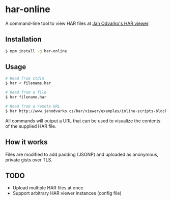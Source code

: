 # har-online

A command-line tool to view HAR files at [Jan Odvarko's HAR viewer](http://www.softwareishard.com/har/viewer/).

## Installation

```sh
$ npm install -g har-online
```

## Usage

```sh
# Read from stdin
$ har < filename.har

# Read from a file
$ har filename.har

# Read from a remote URL
$ har http://www.janodvarko.cz/har/viewer/examples/inline-scripts-block.harp
```

All commands will output a URL that can be used to visualize the contents of the supplied HAR file.

## How it works

Files are modified to add padding (JSONP) and uploaded as anonymous, private gists over TLS.

## TODO

* Upload multiple HAR files at once
* Support arbitrary HAR viewer instances (config file)
